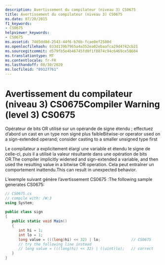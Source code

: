 ```yaml
---
description: Avertissement du compilateur (niveau 3) CS0675
title: Avertissement du compilateur (niveau 3) CS0675
ms.date: 07/20/2015
f1_keywords:
- CS0675
helpviewer_keywords:
- CS0675
ms.assetid: 7465dd8d-2543-44f6-b76b-fcae0ef2580d
ms.openlocfilehash: 033d139b7965a4a352ea02ebaafca29d4742cb21
ms.sourcegitcommit: d579fb5e4b46745fd0f1f8874c94c6469ce58604
ms.translationtype: MT
ms.contentlocale: fr-FR
ms.lasthandoff: 08/30/2020
ms.locfileid: "89127761"
---
```

# <a name="compiler-warning-level-3-cs0675"></a><span data-ttu-id="63ad1-103">Avertissement du compilateur (niveau 3) CS0675</span><span class="sxs-lookup"><span data-stu-id="63ad1-103">Compiler Warning (level 3) CS0675</span></span>
<span data-ttu-id="63ad1-104">Opérateur de bits OR utilisé sur un opérande de signe étendu ; effectuez d’abord un cast en un type non signé plus faible</span><span class="sxs-lookup"><span data-stu-id="63ad1-104">Bitwise-or operator used on a sign-extended operand; consider casting to a smaller unsigned type first</span></span>  
  
 <span data-ttu-id="63ad1-105">Le compilateur a explicitement élargi une variable et étendu le signe de celle-ci, puis il a utilisé la valeur résultante dans une opération de bits OR.</span><span class="sxs-lookup"><span data-stu-id="63ad1-105">The compiler implicitly widened and sign-extended a variable, and then used the resulting value in a bitwise OR operation.</span></span> <span data-ttu-id="63ad1-106">Cela peut entraîner un comportement inattendu.</span><span class="sxs-lookup"><span data-stu-id="63ad1-106">This can result in unexpected behavior.</span></span>  
  
 <span data-ttu-id="63ad1-107">L’exemple suivant génère l’avertissement CS0675 :</span><span class="sxs-lookup"><span data-stu-id="63ad1-107">The following sample generates CS0675:</span></span>  
  
```csharp  
// CS0675.cs  
// compile with: /W:3  
using System;  
  
public class sign  
{  
   public static void Main()  
   {  
      int hi = 1;  
      int lo = 1;  
      long value = (((long)hi) << 32) | lo;              // CS0675  
      // try the following line instead  
      // long value = (((long)hi) << 32) | ((uint)lo);   // correct  
   }  
}  
```
